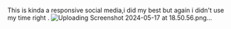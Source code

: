 This is kinda a responsive social media,i did my best but again i didn't use my time right . 
![Uploading Screenshot 2024-05-17 at 18.50.56.png…]()
